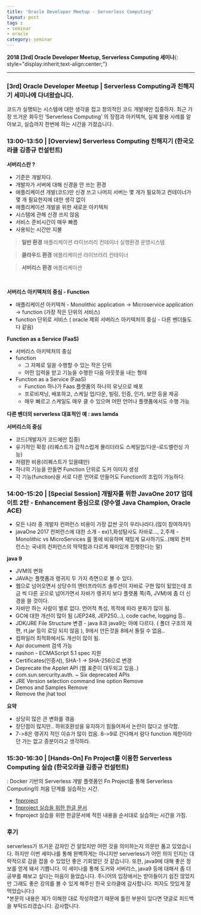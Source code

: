 ```yaml
---
title: 'Oracle Developer Meetup - Serverless Computing'  
layout: post  
tags :  
- seminar
- oracle
category: seminar
---
```


**2018 [3rd] Oracle Developer Meetup, Serverless Computing 세미나**{: style="display:inherit;text-align:center;"}

---

### [3rd] Oracle Developer Meetup | Serverless Computing과 친해지기 세미나에 다녀왔습니다.

코드가 실행되는 시스템에 대한 생각을 접고 창의적인 코드 개발에만 집중하자. 최근 가장 뜨거운 화두인 ‘Serverless Computing’ 의 장점과 아키텍쳐, 실제 활용 사례를 알아보고, 실습까지 한번에 하는 시간을 가졌습니다.

### 13:00-13:50 | [Overview] Serverless Computing 친해지기 (한국오라클 김종규 컨설턴트)

**서버리스란 ?**
- 기준은 개발자다.
- 개발자가 서버에 대해 신경을 안 쓰는 환경
- 애플리케이션 개발(코드)만 신경 쓰고 나머지 서버는 몇 개가 필요하고 컨테이너가 몇 개 필요한지에 대한 생각 없이
- 애플리케이션 개발을 위한 새로운 아키텍처
- 시스템에 관해 신경 쓰지 않음
- 서비스 준비시간이 매우 빠름
- 사용되는 시간만 지불

> **일반 환경**
애플리케이션
라이브러리
컨테이너
실행환경
운영시스템

> **클라우드 환경**
애플리케이션
라이브러리
컨테이너

> **서버리스 환경**
애플리케이션

<br/>

**서버리스 아키텍처의 중심 - Function**
- 애플리케이션 아키텍쳐 - Monolithic application -> Microservice application -> function (가장 작은 단위의 서비스)
- function 단위로 서비스 ( oracle 제외 서버리스 아키텍처의 중심 - 다른 벤더들도 다 같음)

**Function as a Service (FaaS)**
- 서버리스 아키텍처의 중심
- function
  - 그 자체로 일을 수행할 수 있는 작은 단위
  - 어떤 입력을 받고 기능을 수행한 다음 아웃풋을 내는 형태
- Function as a Service (FaaS)
  - Function 하나가 Faas 플랫폼의 하나의 유닛으로 배포
  - 프로비져닝, 배포하고, 스케일 업/다운, 빌링, 인증, 인가, 보안 등을 제공
  - 매우 빠르고 스케일도 매우 클 수 있으며 어떤 언어나 플랫폼에서도 수행 가능

**다른 벤더의 serverless 대표적인 예 : aws lamda**

**서버리스의 중심**
- 코드(개발자가 코드에만 집중)
- 유기적인 확장 (리퀘스트가 갑작스럽게 몰리더라도 스케일업/다운-로드밸런싱 가능)
- 저렴한 비용(리퀘스트가 있을떄만)
- 하나의 기능을 만들면 Function 단위로 도커 이미지 생성
- 각 기능(function)을 서로 다른 언어로 만들어도 Function의 조립이 가능하다.


### 14:00-15:20 | [Special Session] 개발자를 위한 JavaOne 2017 업데이트 2탄 - Enhancement 중심으로 (양수열 Java Champion, Oracle ACE)

- 모든 나라 중 개발자 컨퍼런스 비용이 가장 값싼 곳이 우리나라다.(많이 참여하자!)
- javaOne 2017 컨퍼런스에 대한 소개  - ex)1,화성탐사도 자바로..., 2,주제 - Monolithic  vs MicroServices 를 똥에 비유하며 재밌게 묘사하기도..(해외 컨퍼런스는 국내의 컨퍼런스의 딱딱함과 다르게 재미있게 진행한다는 말)

**java 9**

- JVM의 변화
- JAVA는 플랫폼과 랭귀지 두 가지 측면으로 볼 수 있다.
- 웹으로 넘어오면서 상당수의 엔터프라이즈 솔루션이 자바로 구현 많이 됬었는데 조금 씩 다른 곳으로 넘어가면서 자바가 랭귀지 보다 플랫폼 쪽(즉, JVM)에 좀 더 신경을 쓸 것이다.
- 자바만 하는 사람이 별로 없다. 언어적 특성, 목적에 따라 분화가 많이 됨.
- GC에 대한 개선이 많이 됨 (JEP248, JEP250...), code cache, logging 등..
- JDK/JRE File Structure 변경 - java 8과 java9는 아예 다르다. ( 폴더 구조의 재편, rt.jar 등이 로딩 되지 않음 ), 9에서 만든것을 8에서 돌릴 수 없음..
- 컴파일러 최적화에서도 개선이 많이 됨.
- Api document 검색 가능
- nashon - ECMAScript 5.1 spec 지원
- Certificates(인증서), SHA-1 -> SHA-256으로 변경
- Deprecate the Applet API (웹 표준이 대두되고 있음..)
- com.sun.sercurity.auth. ~  Six deprecated APIs
- JRE Version selection command line option Remove
- Demos and Samples Remove
- Remove the jhat tool

**요약**
- 상당히 많은 큰 변화를 겪음
- 장단점이 많지만.. 하위호환성을 유지하기 힘들어져서 논란이 많다고 생각함.
- 7->8은 랭귀지 적인 이슈가 많이 컸음. 8->9로 간다해서 람다 function 제한이라던 가는 없고 증분이라고 생각하라.

### 15:30-16:30 | [Hands-On] Fn Project를 이용한 Serverless Computing 실습 (한국오라클 김종규 컨설턴트)

: Docker 기반의 Serverless 개발 플랫폼인 Fn Project를 통해 Serverless Computing의 처음 단계를 실습하는 시간.

- [fnproject](https://github.com/shiftyou/fnproject)
- [fnproject 실습을 위한 한글 문서](https://github.com/fnproject/fn)
- fnproject 실습을 위한 한글문서에 적힌 내용을 순서대로 실습하는 시간을 가짐.

### 후기

serverless가 뜨거운 감자인 건 알았지만 어떤 것을 의미하는지 의문만 품고 있었습니다. 하지만 이번 세미나를 통해 완벽하게는 아니지만 serverless가 어떤 의미 인지는 대략적으로 감을 잡을 수 있었던 좋은 기회였던 것 같습니다. 또한, java9에 대해 좋은 정보를 얻게 돼서 기쁩니다.
이 세미나를 통해 도커와 서버리스, java9 등에 대해서 좀 더 공부를 해보고 싶다는 마음이 들었습니다.
주니어의 입장에서는 받아들이기 쉽진 않았지만 그래도 좋은 강의를 볼 수 있게 해주신 한국 오라클에 감사합니다. 피자도 맛있게 잘 먹었습니다:)<br/>
*본문의 내용은 제가 이해한 대로 작성하였기 때문에 틀린 부분이 있다면 댓글로 피드백을 부탁드리겠습니다. 감사합니다.

